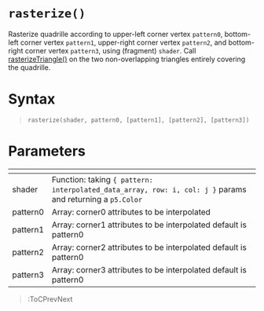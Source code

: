 # `rasterize()`

Rasterize quadrille according to upper-left corner vertex `pattern0`, bottom-left corner vertex `pattern1`, upper-right corner vertex `pattern2`, and bottom-right corner vertex `pattern3`,  using (fragment) `shader`. Call [rasterizeTriangle()](/docs/vc/rasterize_triangle) on the two non-overlapping triangles entirely covering the quadrille.

# Syntax

> `rasterize(shader, pattern0, [pattern1], [pattern2], [pattern3])`

# Parameters

| <!-- --> | <!-- -->                                                                                                  |
|----------|-----------------------------------------------------------------------------------------------------------|
| shader   | Function: taking `{ pattern: interpolated_data_array, row: i, col: j }` params and returning a `p5.Color` |
| pattern0 | Array: corner0 attributes to be interpolated                                                              |
| pattern1 | Array: corner1 attributes to be interpolated default is pattern0                                          |
| pattern2 | Array: corner2 attributes to be interpolated default is pattern0                                          |
| pattern3 | Array: corner3 attributes to be interpolated default is pattern0                                          |

> :ToCPrevNext